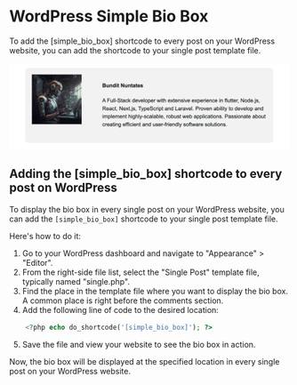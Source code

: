 # WordPress Simple Bio Box

To add the [simple_bio_box] shortcode to every post on your WordPress website, you can add the shortcode to your single post template file.

![WordPress Simple Bio Box](https://raw.githubusercontent.com/silkyland/wordpress-simple-bio-box/master/ss.png)

## Adding the [simple_bio_box] shortcode to every post on WordPress

To display the bio box in every single post on your WordPress website, you can add the `[simple_bio_box]` shortcode to your single post template file.

Here's how to do it:

1. Go to your WordPress dashboard and navigate to "Appearance" > "Editor".
2. From the right-side file list, select the "Single Post" template file, typically named "single.php".
3. Find the place in the template file where you want to display the bio box. A common place is right before the comments section.
4. Add the following line of code to the desired location:
```php
    <?php echo do_shortcode('[simple_bio_box]'); ?>
```
5. Save the file and view your website to see the bio box in action.

Now, the bio box will be displayed at the specified location in every single post on your WordPress website.